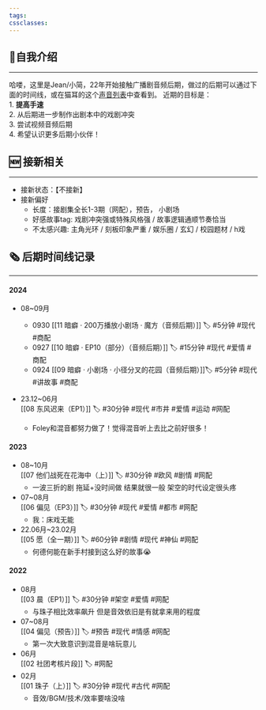 ```yaml
---
tags: 
cssclasses:
---
```


## 👋自我介绍 
--- 
哈喽，这里是Jean/小简，22年开始接触广播剧音频后期，做过的后期可以通过下面的时间线，或在猫耳的这个[声音列表](https://www.missevan.com/albuminfo/8703196)中查看到。 
近期的目标是： <br>
	1. **提高手速** <br>
	2. 从后期进一步制作出剧本中的戏剧冲突<br>
	3. 尝试视频音频后期<br>
	4. 希望认识更多后期小伙伴！<br>

## 🆕 接新相关
---
- 接新状态：【不接新】
- 接新偏好
	- 长度：接剧集全长1-3期（网配），预告， 小剧场
	- 好感故事tag: 戏剧冲突强或特殊风格强  / 故事逻辑通顺节奏恰当
	- 不太感兴趣: 主角光环 / 刻板印象严重 / 娱乐圈 / 玄幻 / 校园题材 / h戏

## 🗞 后期时间线记录
---
#### 2024
- 08~09月 <br>
	- 0930 [[11 暗癖 · 200万播放小剧场 · 魔方（音频后期）]] 🏷️  #5分钟 #现代 #商配
	- 0927 [[10 暗癖 · EP10（部分）（音频后期）]] 🏷️  #15分钟 #现代 #爱情 #商配
	- 0924 [[09 暗癖 · 小剧场 · 小径分叉的花园（音频后期）]]🏷️    #5分钟 #现代 #讲故事 #商配 
	
- 23.12~06月 <br>
	[[08 东风迟来（EP1）]] 🏷️  #30分钟 #现代 #市井 #爱情 #运动 #网配
	- Foley和混音都努力做了！觉得混音听上去比之前好很多！
#### 2023
- 08~10月<br>
	[[07 他们战死在花海中（上）]] 🏷️  #30分钟 #欧风 #剧情 #网配
	- 一波三折的剧 拖延+没时间做 结果就很一般 架空的时代设定很头疼
- 07~08月<br>
	[[06 偏见（EP3）]] 🏷️   #30分钟 #现代 #爱情 #都市 #网配 
	- 我：床戏无能
- 22.06月~23.02月<br>
	[[05 愿（全一期）]] 🏷️  #60分钟 #剧情 #现代 #神仙 #网配
	- 何德何能在新手村接到这么好的故事😭
#### 2022
- 08月<br>
	[[03 晨（EP1）]] 🏷️  #30分钟 #架空 #爱情 #网配
	- 与珠子相比效率飙升 但是音效依旧是有就拿来用的程度 
- 07~08月<br>
	[[04 偏见（预告）]] 🏷️  #预告 #现代 #情感 #网配
	- 第一次大致意识到混音是啥玩意儿
-  06月<br>
	[[02 社团考核片段]] 🏷️  #网配
- 02月<br>
	[[01 珠子（上）]] 🏷️  #30分钟 #现代 #古代 #网配
	- 音效/BGM/技术/效率要啥没啥
